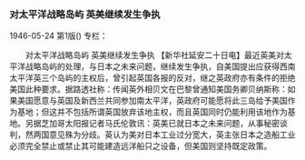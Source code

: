 ### 对太平洋战略岛屿  英美继续发生争执

1946-05-24
第1版()
专栏：

　　对太平洋战略岛屿
    英美继续发生争执
    【新华社延安二十日电】最近英美对太平洋战略岛屿的处理，与日本之未来问题，继续发生争执，自美国提出应获得西南太平洋英三个岛屿的主权后，曾引起英国各报的反对，继之英政府亦有条件的拒绝美国此种要求。据路透社称：传闻英外相贝文在巴黎曾通知美国务卿贝纳斯称：如果美国愿意与英国及新西兰共同参加南太平洋，英政府可能愿将此三岛给予美国作为基地；但这并不包括所谓英国放弃该地主权，而且英国同时仍能利用该地作为基地。另据芝加哥太阳报记者马氏伦敦讯：英美已就日本之未来问题，从事秘密谈判，然两国意见殊为分歧。英认为美对日本工业过分宽大，英主张日本之造船工业必须完全禁止或禁止其可能建造远洋船只之设备，但美国则坚持既定政策。
